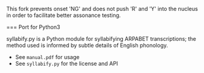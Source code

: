 This fork prevents onset 'NG' and does not push 'R' and 'Y' into the nucleus in order to facilitate better assonance testing.

=== Port for Python3

syllabify.py is a Python module for syllabifying ARPABET transcriptions; 
the method used is informed by subtle details of English phonology.

* See `manual.pdf` for usage
* See `syllabify.py` for the license and API

